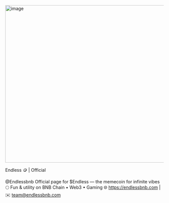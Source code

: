 <img width="1500" height="500" alt="image" src="https://github.com/user-attachments/assets/a701946a-2861-495c-a45f-b367c0de11a1" />

Endless 🪙 | Official

@Endlessbnb
Official page for $Endless — the memecoin for infinite vibes 🌕 Fun & utility on BNB Chain • Web3 • Gaming 🌐 https://endlessbnb.com | ✉️ team@endlessbnb.com
